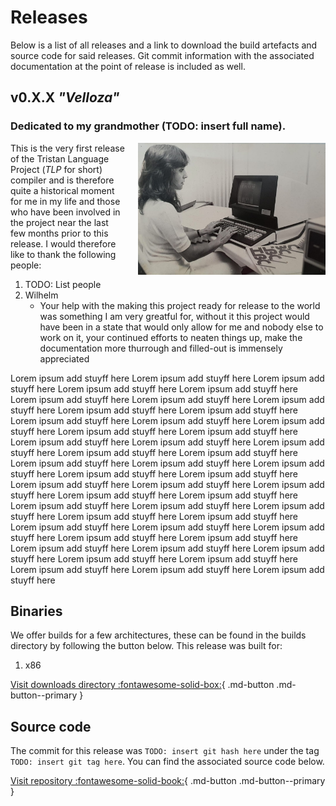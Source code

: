 Releases
========

Below is a list of all releases and a link to download the build artefacts and source code for said releases. Git commit information with the associated documentation at the point of release is included as well.

## v0.X.X _"Velloza"_

### Dedicated to my grandmother (TODO: insert full name).

<img src="../velloza_release.jpg" width=300 style="float:right;gap;margin-left:20px;margin-bottom:20px">

This is the very first release of the Tristan Language Project (_TLP_ for short) compiler and is therefore quite a historical moment for me in my life and those who have been involved in the project near the last few months prior to this release. I would therefore like to thank the following people:

1. TODO: List people
2. Wilhelm
    * Your help with the making this project ready for release to the world was something I am very greatful for, without it this project would have been in a state that would only allow for me and nobody else to work on it, your continued efforts to neaten things up, make the documentation more thurrough and filled-out is immensely appreciated

Lorem ipsum add stuyff here Lorem ipsum add stuyff here Lorem ipsum add stuyff here Lorem ipsum add stuyff here Lorem ipsum add stuyff here Lorem ipsum add stuyff here Lorem ipsum add stuyff here Lorem ipsum add stuyff here Lorem ipsum add stuyff here Lorem ipsum add stuyff here Lorem ipsum add stuyff here Lorem ipsum add stuyff here Lorem ipsum add stuyff here Lorem ipsum add stuyff here Lorem ipsum add stuyff here Lorem ipsum add stuyff here Lorem ipsum add stuyff here Lorem ipsum add stuyff here Lorem ipsum add stuyff here Lorem ipsum add stuyff here Lorem ipsum add stuyff here Lorem ipsum add stuyff here Lorem ipsum add stuyff here Lorem ipsum add stuyff here Lorem ipsum add stuyff here Lorem ipsum add stuyff here Lorem ipsum add stuyff here Lorem ipsum add stuyff here Lorem ipsum add stuyff here Lorem ipsum add stuyff here Lorem ipsum add stuyff here Lorem ipsum add stuyff here Lorem ipsum add stuyff here Lorem ipsum add stuyff here Lorem ipsum add stuyff here Lorem ipsum add stuyff here Lorem ipsum add stuyff here Lorem ipsum add stuyff here Lorem ipsum add stuyff here Lorem ipsum add stuyff here Lorem ipsum add stuyff here Lorem ipsum add stuyff here Lorem ipsum add stuyff here Lorem ipsum add stuyff here Lorem ipsum add stuyff here Lorem ipsum add stuyff here Lorem ipsum add stuyff here Lorem ipsum add stuyff here 

## Binaries

We offer builds for a few architectures, these can be found in the builds directory by following the button below. This release was built for:

1. x86

[Visit downloads directory :fontawesome-solid-box:](#){ .md-button .md-button--primary }

## Source code

The commit for this release was `TODO: insert git hash here` under the tag `TODO: insert git tag here`. You can find the associated source code below.

[Visit repository :fontawesome-solid-book:](#){ .md-button .md-button--primary }